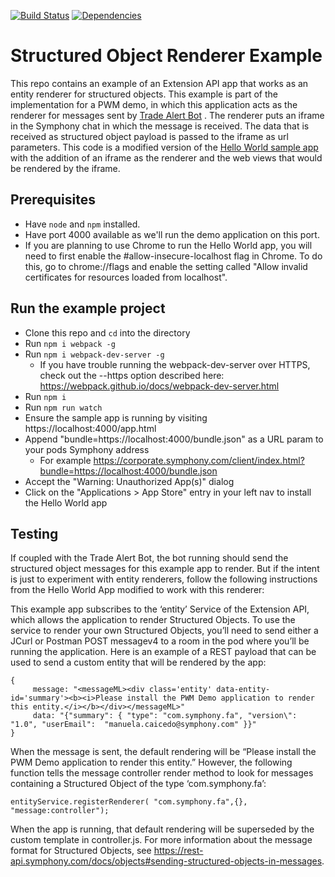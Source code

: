 [![Build Status](https://travis-ci.org/symphonyoss/extension-api-examples.svg)](https://travis-ci.org/symphonyoss/extension-api-examples)
[![Dependencies](https://www.versioneye.com/user/projects/578010725bb1390040177cb0/badge.svg?style=flat-square)](https://www.versioneye.com/user/projects/578010725bb1390040177cb0#tab-dependencies)

# Structured Object Renderer Example


This repo contains an example of an Extension API app that works as an entity renderer for structured objects. This example is part of the implementation for a PWM demo, in which this application acts as the renderer for messages sent by [Trade Alert Bot](https://github.com/symphonysa/dropwizard-so-starter) . The renderer puts an iframe in the Symphony chat in which the message is received. The data that is received as structured object payload is passed to the iframe as url parameters. This code is a modified version of the [Hello World sample app](https://github.com/symphonyoss/extension-api-examples) with the addition of an iframe as the renderer and the web views that would be rendered by the iframe.


## Prerequisites


* Have `node` and `npm` installed.
* Have port 4000 available as we'll run the demo application on this port.
* If you are planning to use Chrome to run the Hello World app, you will need to first enable the #allow-insecure-localhost flag in Chrome. To do this, go to chrome://flags and enable the setting called "Allow invalid certificates for resources loaded from localhost". 

## Run the example project


* Clone this repo and `cd` into the directory
* Run `npm i webpack -g`
* Run `npm i webpack-dev-server -g`
	* If you have trouble running the webpack-dev-server over HTTPS, check out the --https option described here: https://webpack.github.io/docs/webpack-dev-server.html
* Run `npm i`
* Run `npm run watch`
* Ensure the sample app is running by visiting https://localhost:4000/app.html
* Append "bundle=https://localhost:4000/bundle.json" as a URL param to your pods Symphony address
    * For example https://corporate.symphony.com/client/index.html?bundle=https://localhost:4000/bundle.json
* Accept the "Warning: Unauthorized App(s)" dialog
* Click on the "Applications > App Store" entry in your left nav to install the Hello World app


## Testing

If coupled with the Trade Alert Bot, the bot running should send the structured object messages for this example app to render. But if the intent is just to experiment with entity renderers, follow the following instructions from the Hello World App modified to work with this renderer:

This example app subscribes to the ‘entity’ Service of the Extension API, which allows the application to render Structured Objects. To use the service to render your own Structured Objects, you’ll need to send either a JCurl or Postman POST messagev4 to a room in the pod where you’ll be running the application. Here is an example of a REST payload that can be used to send a custom entity that will be rendered by the app:

```
{
     message: "<messageML><div class='entity' data-entity-id='summary'><b><i>Please install the PWM Demo application to render this entity.</i></b></div></messageML>"
     data: "{"summary": { "type": "com.symphony.fa", "version\":  "1.0", "userEmail":  "manuela.caicedo@symphony.com" }}"
}
```

When the message is sent, the default rendering will be “Please install the PWM Demo application to render this entity.” However, the following function tells the message controller render method to look for messages containing a Structured Object of the type ‘com.symphony.fa’:

`entityService.registerRenderer( "com.symphony.fa",{}, "message:controller");`

When the app is running, that default rendering will be superseded by the custom template in controller.js. For more information about the message format for Structured Objects, see https://rest-api.symphony.com/docs/objects#sending-structured-objects-in-messages.


